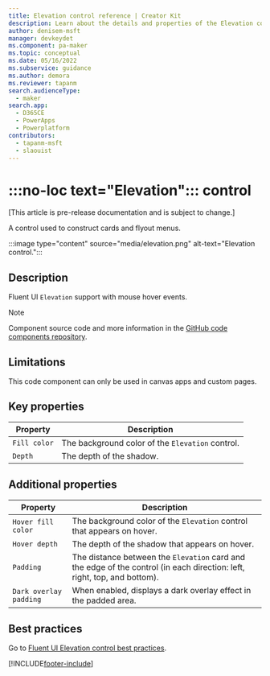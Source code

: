 ```yaml
---
title: Elevation control reference | Creator Kit
description: Learn about the details and properties of the Elevation control in the Creator Kit.
author: denisem-msft
manager: devkeydet
ms.component: pa-maker
ms.topic: conceptual
ms.date: 05/16/2022
ms.subservice: guidance
ms.author: demora
ms.reviewer: tapanm
search.audienceType: 
  - maker
search.app: 
  - D365CE
  - PowerApps
  - Powerplatform
contributors:
  - tapanm-msft
  - slaouist
---
```


# :::no-loc text="Elevation"::: control

[This article is pre-release documentation and is subject to change.]

A control used to construct cards and flyout menus.

:::image type="content" source="media/elevation.png" alt-text="Elevation control.":::

## Description

Fluent UI `Elevation` support with mouse hover events.

> [!NOTE]
> Component source code and more information in the [GitHub code components repository](https://github.com/microsoft/powercat-code-components/tree/main/Elevation).

## Limitations

This code component can only be used in canvas apps and custom pages.

## Key properties

| Property | Description |
| -------- | ----------- |
| `Fill color` | The background color of the `Elevation` control. |
| `Depth` | The depth of the shadow. |

## Additional properties

| Property | Description |
| -------- | ----------- |
| `Hover fill color` | The background color of the `Elevation` control that appears on hover. |
| `Hover depth` | The depth of the shadow that appears on hover. |
| `Padding` | The distance between the `Elevation` card and the edge of the control (in each direction: left, right, top, and bottom). |
| `Dark overlay padding` | When enabled, displays a dark overlay effect in the padded area. |

## Best practices

Go to [Fluent UI Elevation control best practices](https://developer.microsoft.com/fluentui#/styles/web/elevation).

[!INCLUDE[footer-include](../../includes/footer-banner.md)]